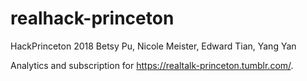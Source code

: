 # realhack-princeton

HackPrinceton 2018
Betsy Pu, Nicole Meister, Edward Tian, Yang Yan

Analytics and subscription for <https://realtalk-princeton.tumblr.com/>.
